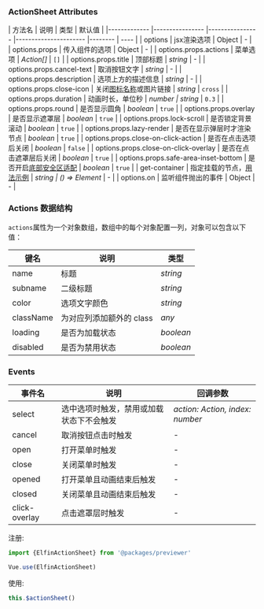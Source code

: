 ### ActionSheet Attributes

| 方法名          | 说明            | 类型   | 默认值 |
|------------- |---------------- |---------------- |---------------------- |-------- | ---- |
| options | jsx渲染选项 | Object | - |
| options.props | 传入组件的选项 | Object | - |
| options.props.actions | 菜单选项 | *Action[]* | `[]` |
| options.props.title | 顶部标题 | *string* | - |
| options.props.cancel-text | 取消按钮文字 | *string* | - |
| options.props.description | 选项上方的描述信息 | *string* | - |
| options.props.close-icon | 关闭[图标名称](#/zh-CN/icon)或图片链接 | *string* | `cross` |
| options.props.duration | 动画时长，单位秒 | *number \| string* | `0.3` |
| options.props.round | 是否显示圆角 | *boolean* | `true` |
| options.props.overlay | 是否显示遮罩层 | *boolean* | `true` |
| options.props.lock-scroll | 是否锁定背景滚动 | *boolean* | `true` |
| options.props.lazy-render | 是否在显示弹层时才渲染节点 | *boolean* | `true` |
| options.props.close-on-click-action | 是否在点击选项后关闭 | *boolean* | `false` |
| options.props.close-on-click-overlay | 是否在点击遮罩层后关闭 | *boolean* | `true` |
| options.props.safe-area-inset-bottom | 是否开启[底部安全区适配](#/zh-CN/quickstart#di-bu-an-quan-qu-gua-pei) | *boolean* | `true` |
| get-container | 指定挂载的节点，[用法示例](#/zh-CN/popup#zhi-ding-gua-zai-wei-zhi) | *string \| () => Element* | - |
| options.on | 监听组件抛出的事件 | Object | - |

### Actions 数据结构

`actions`属性为一个对象数组，数组中的每个对象配置一列，对象可以包含以下值：

| 键名 | 说明 | 类型 |
|------|------|------|
| name | 标题 | *string* |
| subname | 二级标题 | *string* |
| color | 选项文字颜色 | *string* |
| className | 为对应列添加额外的 class | *any* |
| loading | 是否为加载状态 | *boolean* |
| disabled | 是否为禁用状态 | *boolean* |

### Events

| 事件名 | 说明 | 回调参数 |
|------|------|------|
| select | 选中选项时触发，禁用或加载状态下不会触发 | *action: Action, index: number* |
| cancel | 取消按钮点击时触发 | - |
| open | 打开菜单时触发 | - |
| close | 关闭菜单时触发 | - |
| opened | 打开菜单且动画结束后触发 | - |
| closed | 关闭菜单且动画结束后触发 | - |
| click-overlay | 点击遮罩层时触发 | - |

注册:

```js
import {ElfinActionSheet} from '@packages/previewer'

Vue.use(ElfinActionSheet)
```

使用:

```js
this.$actionSheet()
```